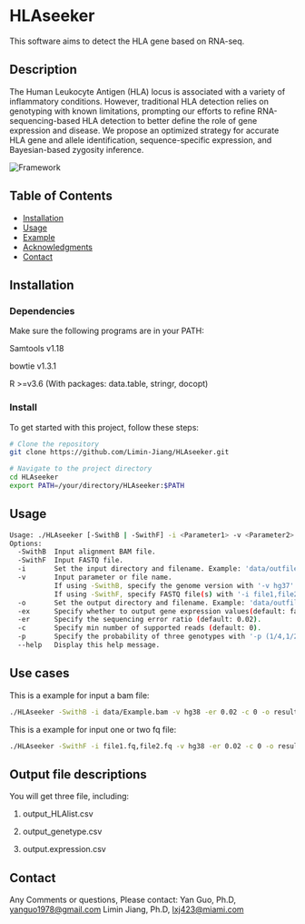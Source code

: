 # HLAseeker
This software aims to detect the HLA gene based on RNA-seq.

## Description
The Human Leukocyte Antigen (HLA) locus is associated with a variety of inflammatory conditions. However, traditional HLA detection relies on genotyping with known limitations, prompting our efforts to refine RNA-sequencing-based HLA detection to better define the role of gene expression and disease. We propose an optimized strategy for accurate HLA gene and allele identification, sequence-specific expression, and Bayesian-based zygosity inference. 

![Framework](https://github.com/Limin-Jiang/HLAdetector/blob/main/HLA_Figure1.jpg)


## Table of Contents

- [Installation](#installation)
- [Usage](#usage)
- [Example](#Example)
- [Acknowledgments](#acknowledgments)
- [Contact](#contact)

## Installation

###  Dependencies
Make sure the following programs are in your PATH:

Samtools v1.18

bowtie v1.3.1

R  >=v3.6 (With packages: data.table, stringr, docopt)

###  Install
To get started with this project, follow these steps:

```bash
# Clone the repository
git clone https://github.com/Limin-Jiang/HLAseeker.git

# Navigate to the project directory
cd HLAseeker
export PATH=/your/directory/HLAseeker:$PATH
```



## Usage

```bash
Usage: ./HLAseeker [-SwithB | -SwithF] -i <Parameter1> -v <Parameter2> -er <Parameter3> -c <Parameter4> -o <Parameter5>  -p <Parameter6> [-ex]
Options:
  -SwithB  Input alignment BAM file.  
  -SwithF  Input FASTQ file.  
  -i       Set the input directory and filename. Example: 'data/outfile.bam'.  
  -v       Input parameter or file name.  
           If using -SwithB, specify the genome version with '-v hg37' or '-v hg38'.           
           If using -SwithF, specify FASTQ file(s) with '-i file1,file2' (two files) or '-i file' (one file).           
  -o       Set the output directory and filename. Example: 'data/outfile'.  
  -ex      Specify whether to output gene expression values(default: false).  
  -er      Specify the sequencing error ratio (default: 0.02).  
  -c       Specify min number of supported reads (default: 0).  
  -p       Specify the probability of three genotypes with '-p (1/4,1/2,1/4)' (default: (1/3,1/3,1/3)).  
  --help   Display this help message.
```
## Use cases
This is a example for input a bam file:
```bash
./HLAseeker -SwithB -i data/Example.bam -v hg38 -er 0.02 -c 0 -o results/output -ex
```

This is a example for input one or two fq file:
```bash
./HLAseeker -SwithF -i file1.fq,file2.fq -v hg38 -er 0.02 -c 0 -o results/output -ex
```


## Output file descriptions

You will get three file, including:  

1) output_HLAlist.csv

2) output_genetype.csv

3) output.expression.csv


## Contact

Any Comments or questions, Please contact:
Yan Guo, Ph.D, yanguo1978@gmail.com
Limin Jiang, Ph.D, lxj423@miami.com
